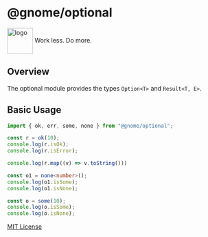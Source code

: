 # @gnome/optional

<div height=30" vertical-align="top">
<image src="https://raw.githubusercontent.com/gnomejs/gnomejs/main/assets/icon.png"
    alt="logo" width="60" valign="middle" />
<span>Work less. Do more. </span>
</div>

## Overview

The optional module provides the types `Option<T>` and `Result<T, E>`.

## Basic Usage

```typescript
import { ok, err, some, none } from "@gnome/optional";

const r = ok(10);
console.log(r.isOk);
console.log(r.isError);

console.log(r.map((v) => v.toString()))

const o1 = none<number>();
console.log(o1.isSome);
console.log(o1.isNone);

const o = some(10);
console.log(o.isSome);
console.log(o.isNone);

```

[MIT License](./LICENSE.md)
